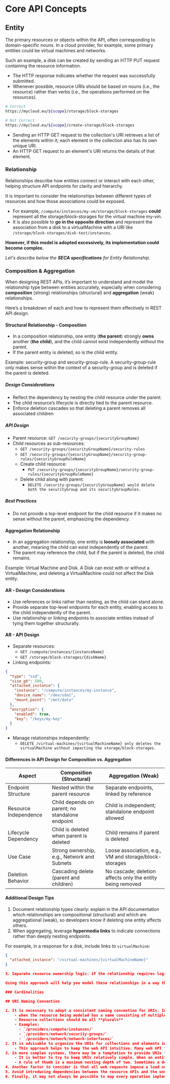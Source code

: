 # Core API Concepts

## Entity

The primary resources or objects within the API, often corresponding to domain-specific nouns.
In a cloud provider, for example, some primary entities could be virtual machines and networks.

Such an example, a disk can be created by sending an HTTP PUT request containing the resource information.

- The HTTP response indicates whether the request was successfully submitted.
- Whenever possible, resource URIs should be based on nouns (i.e., the resource) rather than verbs (i.e., the operations performed on the resources).

```bash
# Correct
https://mycloud.eu/${scope}/storage/block-storages

# Not Correct
https://mycloud.eu/${scope}/create-storage/block-storages
```

- Sending an HTTP GET request to the collection's URI retrieves a list of the elements within it; each element in the collection also has its own unique URI.
- An HTTP GET request to an element's URI returns the details of that element.

### Relationship

Relationships describe how entities connect or interact with each other, helping structure API endpoints for clarity and hierarchy.

It is important to consider the relationships between different types of resources and how those associations could be exposed.

- For example, `/compute/instances/my-vm/storage/block-storages` **could** represent all the storage/block-storages for the virtual machine my-vm.
- It is also possible to **go in the opposite direction** and represent the association from a disk to a virtualMachine with a URI like `/storage/block-storages/disk-test/instances`.

**However, if this model is adopted excessively, its implementation could become complex.**

*Let's describe below the **SECA specifications** for Entity Relationship.*

### Composition & Aggregation

When designing REST APIs, it’s important to understand and model the relationship type between entities accurately, especially when considering **composition** (strong) relationships (structural) and **aggregation** (weak) relationships.

Here’s a breakdown of each and how to represent them effectively in REST API design.

#### Structural Relationship - Composition

- In a composition relationship, one entity (**the parent**) strongly **owns** another (**the child**), and the child cannot exist independently without the parent.
- If the parent entity is deleted, so is the child entity.

Example: security-group and security-group-rule. A security-group-rule only makes sense within the context of a security-group and is deleted if the parent is deleted.

##### Design Considerations

- Reflect the dependency by nesting the child resource under the parent.
- The child resource’s lifecycle is directly tied to the parent resource.
- Enforce deletion cascades so that deleting a parent removes all associated children

##### API Design

- Parent resource: `GET /security-groups/{securityGroupName}`
- Child resources as sub-resources:
  - `GET /security-groups/{securityGroupName}/security-rules`
  - `GET /security-groups/{securityGroupName}/security-group-rules/{securityGroupRuleName}`
  - Create child resource:
    - `PUT /security-groups/{securityGroupName}/security-group-rules/{securityGroupRuleName}`
  - Delete child along with parent:
    - `DELETE /security-groups/{securityGroupName} would delete both the securityGroup and its securityGroupRules.`

##### Best Practices

- Do not provide a top-level endpoint for the child resource if it makes no sense without the parent, emphasizing the dependency.

#### Aggregation Relationship

- In an aggregation relationship, one entity is **loosely associated** with another, meaning the child can exist independently of the parent.
- The parent may reference the child, but if the parent is deleted, the child remains.

Example: Virtual Machine and Disk. A Disk can exist with or without a VirtualMachine, and deleting a VirtualMachine could not affect the Disk entity.

#### AR - Design Considerations

- Use references or links rather than nesting, as the child can stand alone.
- Provide separate top-level endpoints for each entity, enabling access to the child independently of the parent.
- Use relationship or linking endpoints to associate entities instead of tying them together structurally.

#### AR - API Design

- Separate resources:
  - `GET /compute/instances/{instanceName}`
  - `GET /storage/block-storages/{diskName}`
- Linking endpoints:

```json
{
  "type": "ssd",
  "size_gb": 500,
  "attached_instance": {
    "instance": "/compute/instances/my-instance",
    "device_name": "/dev/sda1",
    "mount_point": "/mnt/data"
  },
  "encryption": {
    "enabled": true,
    "key": "/keys/my-key"
  }
}
```

- Manage relationships independently:
  - `DELETE /virtual-machines/{virtualMachineName} only deletes the virtualMachine without impacting the storage/block-storages.`

#### Differences in API Design for Composition vs. Aggregation

| Aspect | Composition (Structural) | Aggregation (Weak) |
|------- |--------------------------|---------------------------------------|
|Endpoint Structure | Nested within the parent resource | Separate endpoints, linked by reference|
|Resource Independence |Child depends on parent; no standalone endpoint| Child is independent; standalone endpoint allowed|
|Lifecycle Dependency | Child is deleted when parent is deleted| Child remains if parent is deleted|
|Use Case | Strong ownership, e.g., Network and Subnets| Loose association, e.g., VM and storage/block-storages|
|Deletion Behavior |Cascading delete (parent and children)| No cascade; deletion affects only the entity being removed|

#### Additional Design Tips

1. Document relationship types clearly: explain in the API documentation which relationships are compositional (structural) and which are aggregational (weak), so developers know if deleting one entity affects others.
2. When aggregating, leverage **hypermedia links** to indicate connections rather than deeply nesting endpoints. 

For example, in a response for a disk, include links to `virtualMachine`:

```json
{
  "attached_instance": "/virtual-machines/{virtualMachineName}"
}

3. Separate resource ownership logic: if the relationship requires logic specific to the parent-child relationship, consider defining an intermediate resource, such as a vm-attachment relationship resource to better manage the association.

Using this approach will help you model these relationships in a way that reflects real-world dependencies and ownership, while keeping the API design clean and intuitive.

### Cardinalities

## URI Naming Convention

1. It is necessary to adopt a consistent naming convention for URIs. In general, it is useful to use plural nouns for URIs referring to collections.
    - when the resource being modeled has a name consisting of multiple words, it is necessary to use **kebab-case**
    - Resource collections should be all **plurals**
    - Examples:
      - `/providers/compute/instances/`
      - `/providers/network/security-groups/`
      - `/providers/network/network-interfaces/`
2. It is advisable to organize the URIs for collections and elements in a hierarchy. For example, if `/networks` is the path for the network collection, then `/networks/my-net` will be the path for the network whose name is **my-net**.
    - This approach helps to keep the web API intuitive. Many web API frameworks can also route requests based on URI paths with parameters, so it is possible to define a route for the path `/networks/{name}`.
3. In more complex systems, there may be a temptation to provide URIs that allow a client to traverse multiple levels of relationships, such as `/compute/instances/my-vm/storage/block-storages/disk-00/snapshots`. However, this level of complexity can be difficult to maintain and would likely become overly rigid if the relationships between resources change in the future.
    - It is better to try to keep URIs relatively simple. When an entity contains a reference to a resource, it should be possible to use that reference to find the elements related to that resource. The previous query can be replaced with the URI `/compute/instances/my-vm/storage/block-storages` to find all storage/block-storages for virtual machine my-vm, and then `/storage/block-storages/my-disk/snapshots` to find the snapshots for that disk.
    - A rule of thumb is a maximum nesting depth of two. Sometimes a depth of three is also okay
4. Another factor to consider is that all web requests impose a load on the server. The greater the number of requests, the greater the load. Therefore, try to avoid "fragmented" APIs that expose a large number of small resources. Such an API may require a client application to send multiple requests to retrieve all the necessary data. It may be more appropriate to denormalize the data and combine related information into larger resources that can be retrieved with a single request. However, this approach must be balanced against the overhead of retrieving unnecessary data for the client. Retrieving large objects can increase request latency and add bandwidth costs.
5. Avoid introducing dependencies between the resource APIs and the underlying data sources. For example, if the data is persisted in a relational database, it is not necessary for the resource API to expose each table as a collection of resources, as this could likely be a design flaw. Instead, consider the web API as an abstraction over the database. If necessary, introduce a mapping layer between the database and the web API. This way, client applications are isolated from changes to the underlying database schema.
6. Finally, it may not always be possible to map every operation implemented by a web API to a specific resource. Such scenarios, which do not correspond to a resource, can be handled through HTTP requests that invoke a function and return the results as an HTTP response. A web API that implements simple arithmetic operations like addition and subtraction, for example, might provide URIs that expose these operations as pseudo-resources and use the query string to specify the necessary parameters. For example, a GET request to the URI `/add?op1=99&op2=1` returns a response with a body containing the value 100. However, the use of such URI formats is extremely rare and should be only used for sorting, filtering and other non altering operations..
